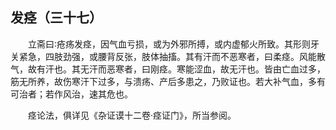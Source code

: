 ## 发痉（三十七）


&emsp;&emsp;立斋曰∶疮疡发痉，因气血亏损，或为外邪所搏，或内虚郁火所致。其形则牙关紧急，四肢劲强，或腰背反张，肢体抽搐。其有汗而不恶寒者，曰柔痉。风能散气，故有汗也。其无汗而恶寒者，曰刚痉。寒能涩血，故无汗也。皆由亡血过多，筋无所养，故伤寒汗下过多，与溃疡、产后多患之，乃败证也。若大补气血，多有可治者；若作风治，速其危也。

&emsp;&emsp;痉论法，俱详见《杂证谟十二卷·痉证门》，所当参阅。


